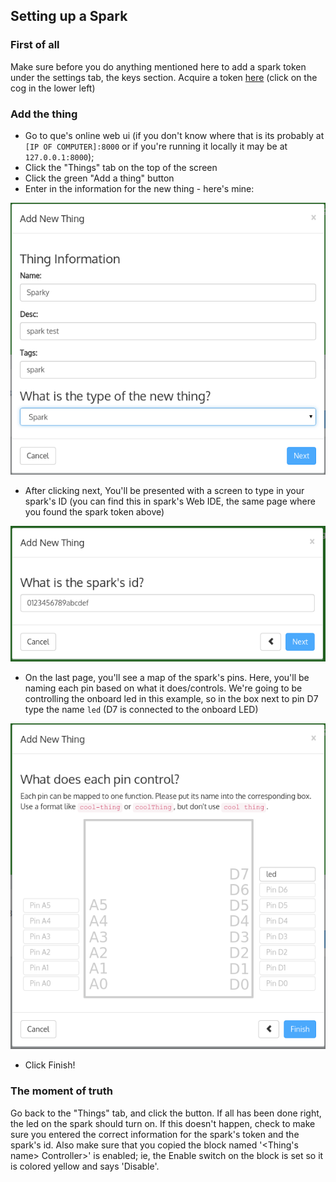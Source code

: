 Setting up a Spark
---
### First of all
Make sure before you do anything mentioned here to add a spark token under the settings
tab, the keys section. Acquire a token [here](https://www.spark.io/build) (click on the
cog in the lower left)

### Add the thing
- Go to que's online web ui (if you don't know where that is its probably at
`[IP OF COMPUTER]:8000` or if you're running it locally it may be at `127.0.0.1:8000`);
- Click the "Things" tab on the top of the screen
- Click the green "Add a thing" button
- Enter in the information for the new thing - here's mine:

![1st screen](docs/spark-new-0.png)

- After clicking next, You'll be presented with a screen to type in your spark's ID
(you can find this in spark's Web IDE, the same page where you found the spark token above)

![spark id](docs/spark-new-1.png)

- On the last page, you'll see a map of the spark's pins. Here, you'll be naming each pin
based on what it does/controls. We're going to be controlling the onboard led in this example,
so in the box next to pin D7 type the name `led` (D7 is connected to the onboard LED)

![spark led name](docs/spark-new-2.png)

- Click Finish!

### The moment of truth
Go back to the "Things" tab, and click the button. If all has been done right, the led
on the spark should turn on. If this doesn't happen, check to make sure you entered the
correct information for the spark's token and the spark's id. Also make sure that you copied
the block named '<Thing's name> Controller>' is enabled; ie, the Enable switch on the block is set
so it is colored yellow and says 'Disable'.
